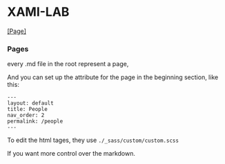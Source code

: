 # XAMI-LAB
[[Page]](https://xami-initiative.github.io/) 

### Pages

every .md file in the root represent a page,

And you can set up the attribute for the page in the beginning section, like this:

```
---
layout: default  
title: People
nav_order: 2  
permalink: /people
---
```

To edit the html tages, they use `./_sass/custom/custom.scss`

If you want more control over the markdown.


